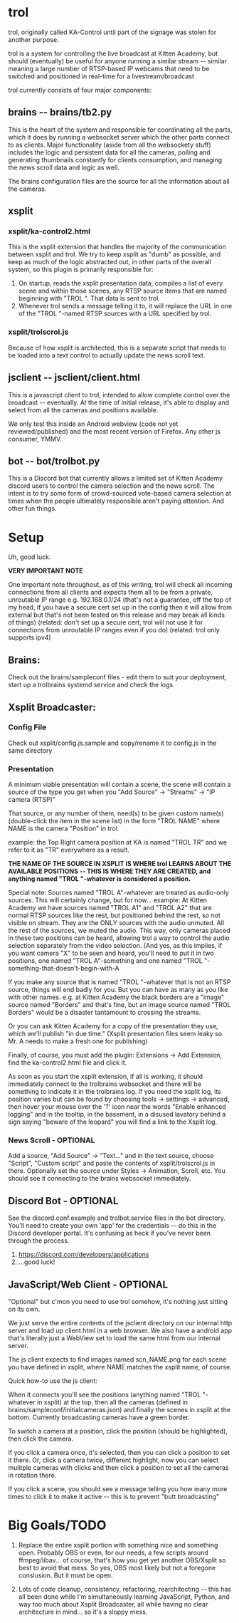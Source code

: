 # trol 

trol, originally called KA-Control until part of the signage was stolen for another purpose.  

trol is a system for controlling the live broadcast at Kitten Academy, but should (eventually) be useful for anyone running a similar
stream -- similar meaning a large number of RTSP-based IP webcams that need to be switched and positioned in real-time for a livestream/broadcast

trol currently consists of four major components:

## brains -- brains/tb2.py

This is the heart of the system and responsible for coordinating all the parts, which it does by running a websocket server which the other parts
connect to as clients.  Major functionality (aside from all the websockety stuff) includes the logic and persistent data for all the cameras, polling 
and generating thumbnails constantly for clients consumption, and managing the news scroll data and logic as well.  

The brains configuration files are the source for all the information about all the cameras.

## xsplit 
### xsplit/ka-control2.html

This is the xsplit extension that handles the majority of the communication between xsplit and trol.  We try to keep xsplit as "dumb" as possible, and keep
as much of the logic abstracted out, in other parts of the overall system, so this plugin is primarily responsible for:

1. On startup, reads the xsplit presentation data, compiles a list of every scene and within those scenes, any RTSP source items that are named beginning with "TROL ".  That data is sent to trol.
2. Whenever trol sends a message telling it to, it will replace the URL in one of the "TROL "-named RTSP sources with a URL specified by trol.

### xsplit/trolscrol.js

Because of how xsplit is architected, this is a separate script that needs to be loaded into a text control to actually update the news scroll text.

## jsclient -- jsclient/client.html

This is a javascript client to trol, intended to allow complete control over the broadcast -- eventually.  At the time of initial release,
it's able to display and select from all the cameras and positions available.

We only test this inside an Android webview (code not yet reviewed/published) and the most recent version of Firefox.  Any other js consumer, YMMV.

## bot -- bot/trolbot.py

This is a Discord bot that currently allows a limited set of Kitten Academy discord users to control the camera selection and the news scroll.  The intent is to try some 
form of crowd-sourced vote-based camera selection at times when the people ultimately responsible aren't paying attention.  And other fun things.

# Setup

Uh, good luck.

**VERY IMPORTANT NOTE** 

One important note throughout, as of this writing, trol will check all incoming connections from all clients and expects them all to be from a private, unroutable IP
range e.g. 192.168.0.1/24 (that's not a guarantee, off the top of my head, if you have a secure cert set up in the config then it will allow from external but that's
not been tested on this release and may break all kinds of things) (related: don't set up a secure cert, trol will not use it for connections from unroutable IP ranges
even if you do) (related: trol only supports ipv4)

## Brains:

Check out the brains/sampleconf files - edit them to suit your deployment, start up a trolbrains systemd service and check the logs.

## Xsplit Broadcaster:

### Config File

Check out xsplit/config.js.sample and copy/rename it to config.js in the same directory

### Presentation

A minimum viable presentation will contain a scene, the scene will contain a source of the type you get when you "Add Source" -> "Streams" -> "IP camera (RTSP)"

That source, or any number of them, need(s) to be given custom name(s) (double-click the item in the scene list) in the form "TROL NAME" where NAME 
is the camera "Position" in trol.  

example: the Top Right camera position at KA is named "TROL TR" and we refer to it as "TR" everywhere as a result.  

**THE NAME OF THE SOURCE IN XSPLIT IS WHERE trol LEARNS ABOUT THE AVAILABLE POSITIONS -- THIS IS WHERE THEY ARE CREATED, and anything named "TROL "-whatever is considered a position.**

Special note: Sources named "TROL A"-whatever are treated as audio-only sources.  This will certainly change, but for now... example: At Kitten Academy we have sources named
"TROL A1" and "TROL A2" that are normal RTSP sources like the rest, but positioned behind the rest, so not visible on stream.  They are the ONLY sources with the audio unmuted.  All 
the rest of the sources, we muted the audio.  This way, only cameras placed in these two positions can be heard, allowing trol a way to control the audio selection separately 
from the video selection.  (And yes, as this implies, if you want camera "X" to be seen and heard, you'll need to put it in two positions, one named "TROL A"-something and one named
"TROL "-something-that-doesn't-begin-with-A

If you make any source that is named "TROL "-whatever that is not an RTSP source, things will end badly for you.  But you can have as many as you like with other names.
e.g. at Kitten Academy the black borders are a "image" source named "Borders" and that's fine, but an image source named "TROL Borders" would be a disaster tantamount to 
crossing the streams.

Or you can ask Kitten Academy for a copy of the presentation they use, which we'll publish "in due time." (Xsplit presentation files seem leaky so Mr. A needs to make a 
fresh one for publishing)

Finally, of course, you must add the plugin: Extensions -> Add Extension, find the ka-control2.html file and click it.

As soon as you start the xsplit extension, if all is working, it should immediately connect to the trolbrains websocket and there will be something to indicate it in
the trolbrains log.  If you need the xsplit log, its position varies but can be found by choosing tools -> settings -> advanced, then hover your mouse over the '?' icon 
near the words "Enable enhanced logging" and in the tooltip, in the basement, in a disused lavatory behind a sign saying "beware of the leopard" you will find a link to
the Xsplit log.

### News Scroll - OPTIONAL

Add a source, "Add Source" -> "Text..." and in the text source, choose "Script", "Custom script" and paste the contents of xsplit/trolscrol.js in there.  Optionally set the 
source under Styles -> Animation, Scroll, etc. You should see it connecting to the brains websocket immediately.

## Discord Bot - OPTIONAL

See the discord.conf.example and trolbot.service files in the bot directory.  You'll need to create your own 'app' for the credentials -- do this in the Discord
developer portal.  It's confusing as heck if you've never been through the process.

1. https://discord.com/developers/applications
2. ...good luck!

## JavaScript/Web Client - OPTIONAL

"Optional" but c'mon you need to use trol somehow, it's nothing just sitting on its own.

We just serve the entire contents of the jsclient directory on our internal http server and load up client.html in a web browser.  We also have a android app that's 
literally just a WebView set to load the same html from our internal server.  

The js client expects to find images named scn\_NAME.png for each scene you have defined in xsplit, where NAME matches the xsplit name, of course.

Quick how-to use the js client: 

When it connects you'll see the positions (anything named "TROL "-whatever in xsplit) at the top, then all the cameras (defined in 
brains/sampleconf/initialcameras.json) and finally the scenes in xsplit at the bottom.  Currently broadcasting cameras have a green border.  

To switch a camera at a position, click the position (should be highlighted), then click the camera.  

If you click a camera once, it's selected, then you can click a position to set it there.  Or, click a camera twice, different highlight, now you can select mulitple
cameras with clicks and then click a position to set all the cameras in rotation there.  

If you click a scene, you should see a message telling you how many more times to click it to make it active -- this is to prevent "butt broadcasting"

# Big Goals/TODO

1. Replace the entire xsplit portion with something nice and something open.  Probably OBS or even, for our needs, a few scripts around ffmpeg/libav... of course, that's how you get yet another OBS/Xsplit so best to avoid that mess.  So yes, OBS most likely but not a foregone conslusion.  But it must be open.

2. Lots of code cleanup, consistency, refactoring, rearchitecting -- this has all been done while I'm simultaneously learning JavaScript, Python, and way too much about Xsplit Broadcaster, all while having no clear architecture in mind... so it's a sloppy mess.



